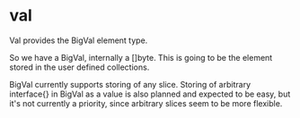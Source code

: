 val
===

Val provides the BigVal element type.

So we have a BigVal, internally a []byte. This is going to be the element stored in the user defined collections.

BigVal currently supports storing of any slice. Storing  of arbitrary interface{} in BigVal as a value is also
planned and expected to be easy, but it's not currently a priority, since arbitrary slices seem to be more flexible.
